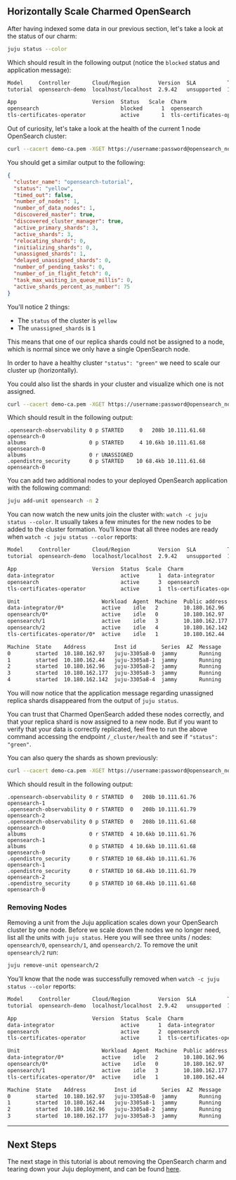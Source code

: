 ## Horizontally Scale Charmed OpenSearch

After having indexed some data in our previous section, let's take a look at the status of our charm:

```bash
juju status --color
```

Which should result in the following output (notice the `blocked` status and application message):

```bash
Model     Controller       Cloud/Region         Version  SLA          Timestamp
tutorial  opensearch-demo  localhost/localhost  2.9.42   unsupported  14:52:07Z

App                        Version  Status   Scale  Charm                      Channel  Rev  Exposed  Message
opensearch                          blocked      1  opensearch                 edge      21  no       1 or more 'replica' shards are not assigned, please scale your application up.
tls-certificates-operator           active       1  tls-certificates-operator  stable    22  no
```

Out of curiosity, let's take a look at the health of the current 1 node OpenSearch cluster:

```bash
curl --cacert demo-ca.pem -XGET https://username:password@opensearch_node_ip:9200/_cluster/health
```
You should get a similar output to the following:

```json
{
  "cluster_name": "opensearch-tutorial",
  "status": "yellow",
  "timed_out": false,
  "number_of_nodes": 1,
  "number_of_data_nodes": 1,
  "discovered_master": true,
  "discovered_cluster_manager": true,
  "active_primary_shards": 3,
  "active_shards": 3,
  "relocating_shards": 0,
  "initializing_shards": 0,
  "unassigned_shards": 1,
  "delayed_unassigned_shards": 0,
  "number_of_pending_tasks": 0,
  "number_of_in_flight_fetch": 0,
  "task_max_waiting_in_queue_millis": 0,
  "active_shards_percent_as_number": 75
}
```

You'll notice 2 things:
- The `status` of the cluster is `yellow`
- The `unassigned_shards` is `1`

This means that one of our replica shards could not be assigned to a node, which is normal since we only have a single OpenSearch node.

In order to have a healthy cluster `"status": "green"` we need to scale our cluster up (horizontally).

You could also list the shards in your cluster and visualize which one is not assigned.

```bash
curl --cacert demo-ca.pem -XGET https://username:password@opensearch_node_ip:9200/_cat/shards
```

Which should result in the following output:

```
.opensearch-observability 0 p STARTED     0   208b 10.111.61.68 opensearch-0
albums                    0 p STARTED     4 10.6kb 10.111.61.68 opensearch-0
albums                    0 r UNASSIGNED
.opendistro_security      0 p STARTED    10 68.4kb 10.111.61.68 opensearch-0
```

You can add two additional nodes to your deployed OpenSearch application with the following command:

```bash
juju add-unit opensearch -n 2
```

You can now watch the new units join the cluster with: `watch -c juju status --color`. It usually takes a few minutes for the new nodes to be added to the cluster formation. You’ll know that all three nodes are ready when `watch -c juju status --color` reports:

```bash
Model     Controller       Cloud/Region         Version  SLA          Timestamp
tutorial  opensearch-demo  localhost/localhost  2.9.42   unsupported  15:46:15Z

App                        Version  Status  Scale  Charm                      Channel  Rev  Exposed  Message
data-integrator                     active      1  data-integrator            edge      11  no
opensearch                          active      3  opensearch                 edge      22  no
tls-certificates-operator           active      1  tls-certificates-operator  stable    22  no

Unit                          Workload  Agent  Machine  Public address  Ports  Message
data-integrator/0*            active    idle   2        10.180.162.96
opensearch/0*                 active    idle   0        10.180.162.97
opensearch/1                  active    idle   3        10.180.162.177
opensearch/2                  active    idle   4        10.180.162.142
tls-certificates-operator/0*  active    idle   1        10.180.162.44

Machine  State    Address         Inst id        Series  AZ  Message
0        started  10.180.162.97   juju-3305a8-0  jammy       Running
1        started  10.180.162.44   juju-3305a8-1  jammy       Running
2        started  10.180.162.96   juju-3305a8-2  jammy       Running
3        started  10.180.162.177  juju-3305a8-3  jammy       Running
4        started  10.180.162.142  juju-3305a8-4  jammy       Running
```

You will now notice that the application message regarding unassigned replica shards disappeared from the output of `juju status`.

You can trust that Charmed OpenSearch added these nodes correctly, and that your replica shard is now assigned to a new node. But if you want to verify that your data is correctly replicated, feel free to run the above command accessing the endpoint `/_cluster/health` and see if `"status": "green"`.

You can also query the shards as shown previously:

```bash
curl --cacert demo-ca.pem -XGET https://username:password@opensearch_node_ip:9200/_cat/shards
```

Which should result in the following output:

```
.opensearch-observability 0 r STARTED  0   208b 10.111.61.76 opensearch-1
.opensearch-observability 0 r STARTED  0   208b 10.111.61.79 opensearch-2
.opensearch-observability 0 p STARTED  0   208b 10.111.61.68 opensearch-0
albums                    0 r STARTED  4 10.6kb 10.111.61.76 opensearch-1
albums                    0 p STARTED  4 10.6kb 10.111.61.68 opensearch-0
.opendistro_security      0 r STARTED 10 68.4kb 10.111.61.76 opensearch-1
.opendistro_security      0 r STARTED 10 68.4kb 10.111.61.79 opensearch-2
.opendistro_security      0 p STARTED 10 68.4kb 10.111.61.68 opensearch-0
```

### Removing Nodes

Removing a unit from the Juju application scales down your OpenSearch cluster by one node. Before we scale down the nodes we no longer need, list all the units with `juju status`. Here you will see three units / nodes: `opensearch/0`, `opensearch/1`, and `opensearch/2`. To remove the unit `opensearch/2` run:

```bash
juju remove-unit opensearch/2
```

You’ll know that the node was successfully removed when `watch -c juju status --color` reports:

```bash
Model     Controller       Cloud/Region         Version  SLA          Timestamp
tutorial  opensearch-demo  localhost/localhost  2.9.42   unsupported  15:51:30Z

App                        Version  Status  Scale  Charm                      Channel  Rev  Exposed  Message
data-integrator                     active      1  data-integrator            edge      11  no
opensearch                          active      2  opensearch                 edge      22  no
tls-certificates-operator           active      1  tls-certificates-operator  stable    22  no

Unit                          Workload  Agent  Machine  Public address  Ports  Message
data-integrator/0*            active    idle   2        10.180.162.96
opensearch/0*                 active    idle   0        10.180.162.97
opensearch/1                  active    idle   3        10.180.162.177
tls-certificates-operator/0*  active    idle   1        10.180.162.44

Machine  State    Address         Inst id        Series  AZ  Message
0        started  10.180.162.97   juju-3305a8-0  jammy       Running
1        started  10.180.162.44   juju-3305a8-1  jammy       Running
2        started  10.180.162.96   juju-3305a8-2  jammy       Running
3        started  10.180.162.177  juju-3305a8-3  jammy       Running
```

---

## Next Steps

The next stage in this tutorial is about removing the OpenSearch charm and tearing down your Juju deployment, and can be found [here](./8-teardown.md).
